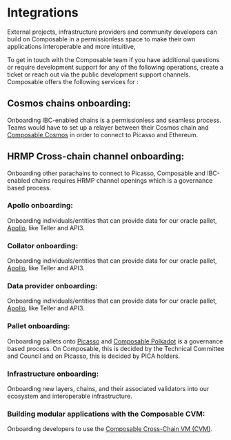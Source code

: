 # Integrations

External projects, infrastructure providers and community developers can build on Composable in a permissionless space to make their own applications interoperable and more intuitive, 

To get in touch with the Composable team if you have additional questions or require development support for any of the following operations, create a ticket or reach out via the public development support channels. Composable offers the following services for :

## Cosmos chains onboarding:

Onboarding IBC-enabled chains is a permissionless and seamless process. Teams would have to set up a relayer between their Cosmos chain and [Composable Cosmos](../networks/composable-cosmos.md) in order to connect to Picasso and Ethereum. 

## HRMP Cross-chain channel onboarding:

Onboarding other parachains to connect to Picasso, Composable and IBC-enabled chains requires HRMP channel openings which is a governance based process. 

### Apollo onboarding:

Onboarding individuals/entities that can provide data for our oracle pallet, [Apollo](../technology/apollo-overview.md), 
like Teller and API3. 

### Collator onboarding:

Onboarding individuals/entities that can provide data for our oracle pallet, [Apollo](../technology/apollo-overview.md), 
like Teller and API3. 
### Data provider onboarding:

Onboarding individuals/entities that can provide data for our oracle pallet, [Apollo](../technology/apollo-overview.md), 
like Teller and API3. 

### Pallet onboarding:

Onboarding pallets onto [Picasso](../parachains/picasso-parachain-overview.md) and [Composable Polkadot](../networks/composable-parachain-overview.md) is a governance based process. On Composable, this is decided by the Technical Committee and Council and on Picasso, this is decided by PICA holders. 

### Infrastructure onboarding:
Onboarding new layers, chains, and their associated validators into our ecosystem and interoperable infrastructure. 

### Building modular applications with the Composable CVM:
Onboarding developers to use the [Composable Cross-Chain VM (CVM)](../technology/cvm.md).
